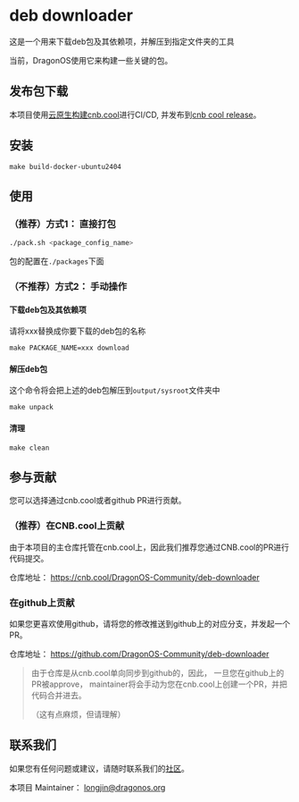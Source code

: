 # deb downloader

这是一个用来下载deb包及其依赖项，并解压到指定文件夹的工具

当前，DragonOS使用它来构建一些关键的包。

## 发布包下载

本项目使用[云原生构建cnb.cool](https://cnb.cool/)进行CI/CD, 并发布到[cnb cool release](https://cnb.cool/DragonOS-Community/deb-downloader/-/releases)。


## 安装

```
make build-docker-ubuntu2404
```

## 使用

### （推荐）方式1： 直接打包

```bash
./pack.sh <package_config_name>
```

包的配置在`./packages`下面

### （不推荐）方式2： 手动操作

#### 下载deb包及其依赖项

请将xxx替换成你要下载的deb包的名称

```
make PACKAGE_NAME=xxx download
```

#### 解压deb包

这个命令将会把上述的deb包解压到`output/sysroot`文件夹中

```
make unpack
```

#### 清理

```
make clean
```



## 参与贡献

您可以选择通过cnb.cool或者github PR进行贡献。

### （推荐）在CNB.cool上贡献

由于本项目的主仓库托管在cnb.cool上，因此我们推荐您通过CNB.cool的PR进行代码提交。

仓库地址： https://cnb.cool/DragonOS-Community/deb-downloader

### 在github上贡献

如果您更喜欢使用github，请将您的修改推送到github上的对应分支，并发起一个PR。

仓库地址： https://github.com/DragonOS-Community/deb-downloader

> 由于仓库是从cnb.cool单向同步到github的，因此，
> 一旦您在github上的PR被approve， maintainer将会手动为您在cnb.cool上创建一个PR，并把代码合并进去。
>
> （这有点麻烦，但请理解）

## 联系我们

如果您有任何问题或建议，请随时联系我们的[社区](https://bbs.dragonos.org.cn/)。

本项目 Maintainer： <longjin@dragonos.org>
